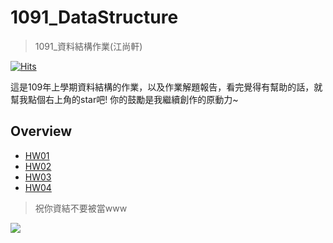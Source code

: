 # 1091_DataStructure
> 1091_資料結構作業(江尚軒)

[![Hits](https://hits.seeyoufarm.com/api/count/incr/badge.svg?url=https%3A%2F%2Fgithub.com%2FAndyChiangSH%2F1091_DataStructure&count_bg=%23FF980D&title_bg=%23555555&icon=&icon_color=%23E7E7E7&title=%E4%BB%8A%E6%97%A5%E7%80%8F%E8%A6%BD%E4%BA%BA%E6%AC%A1+%2F+%E7%B8%BD%E7%80%8F%E8%A6%BD%E4%BA%BA%E6%AC%A1&edge_flat=false)](https://hits.seeyoufarm.com)

這是109年上學期資料結構的作業，以及作業解題報告，看完覺得有幫助的話，就幫我點個右上角的star吧! 你的鼓勵是我繼續創作的原動力~

## Overview
* [HW01](https://github.com/AndyChiangSH/1091_DataStructure/tree/master/HW01)
* [HW02](https://github.com/AndyChiangSH/1091_DataStructure/tree/master/HW02)
* [HW03](https://github.com/AndyChiangSH/1091_DataStructure/tree/master/HW03)
* [HW04](https://github.com/AndyChiangSH/1091_DataStructure/tree/master/HW04)

> 祝你資結不要被當www

![](https://i.imgur.com/5bevKEV.gif)

